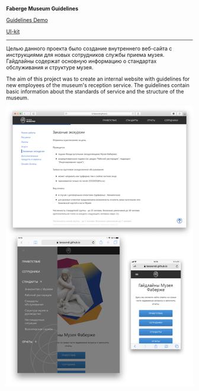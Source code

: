 **Faberge Museum Guidelines**
 
 [Guidelines Demo](https://bessondi.github.io/Museum-Guidelines/)
 
 [UI-kit](https://www.figma.com/file/Txn37rBOZvhCKgeDEuhBxu/Faberge-Guidelines?node-id=0%3A1)
  
 ***
 
 Целью данного проекта было создание внутреннего веб-сайта с инструкциями для новых сотрудников службы приема музея. Гайдлайны содержат основную информацию о стандартах обслуживания и структуре музея.
 
 The aim of this project was to create an internal website with guidelines for new employees of the museum's reception service. The guidelines contain basic information about the standards of service and the structure of the museum.
 
 ![Preview Image](projectPreview.png)